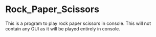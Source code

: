 # Rock_Paper_Scissors
This is a program to play rock paper scissors in console. This will not contain any GUI as it will be played entirely in console. 
